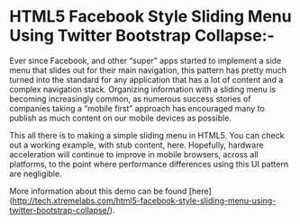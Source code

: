 HTML5 Facebook Style Sliding Menu Using Twitter Bootstrap Collapse:-
=======================

Ever since Facebook, and other “super” apps started to implement a side menu that slides out for their main navigation, this pattern has pretty much turned into the standard for any application that has a lot of content and a complex navigation stack. Organizing information with a sliding menu is becoming increasingly common, as numerous success stories of companies taking a “mobile first” approach has encouraged many to publish as much content on our mobile devices as possible.

This all there is to making a simple sliding menu in HTML5. You can check out a working example, with stub content, here. Hopefully, hardware acceleration will continue to improve in mobile browsers, across all platforms, to the point where performance differences using this UI pattern are negligible.

More information about this demo can be found [here]
(http://tech.xtremelabs.com/html5-facebook-style-sliding-menu-using-twitter-bootstrap-collapse/).
